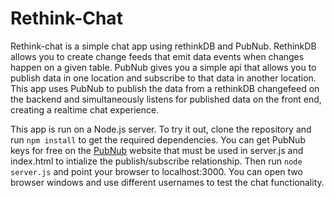 Rethink-Chat
============
Rethink-chat is a simple chat app using rethinkDB and PubNub. RethinkDB allows you to create change feeds that emit data events when changes happen on a given table. PubNub gives you a simple api that allows you to publish data in one location and subscribe to that data in another location. This app uses PubNub to publish the data from a rethinkDB changefeed on the backend and simultaneously listens for published data on the front end, creating a realtime chat experience.

This app is run on a Node.js server. To try it out, clone the repository and run `npm install` to get the required dependencies. You can get PubNub keys for free on the [PubNub](https://www.pubnub.com/) website that must be used in server.js and index.html to intialize the publish/subscribe relationship. Then run `node server.js` and point your browser to localhost:3000. You can open two browser windows and use different usernames to test the chat functionality. 
